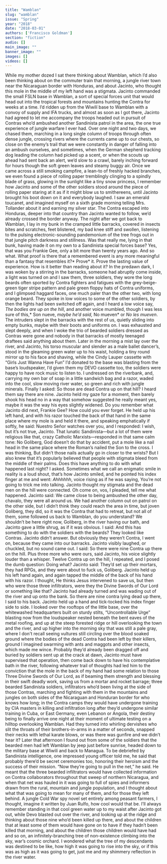 ```yaml
---
title: "Wamblan"
slug: "wamblan"
issue: "Spring"
year: "2018"
date: "2018-03-01"
authors: ['Francisco Goldman']
section: "fiction"
audio: []
main_image: ""
banner_image: ""
images: []
videos: []
---
```

While my mother dozed I sat there thinking about Wamblan, which I’d also been thinking about on the commuter train that morning, a jungle river town near the Nicaraguan border with Honduras, and about Jacinto, who thought this mole in the middle of my left hand was a stigmata. Jacinto commanded the small FSLN base in Wamblan, a sort of special forces unit that would head out into the tropical forests and mountains hunting the Contra for weeks at a time. I’d ridden up from the Wiwilí base to Wamblan with a convoy of supply and IFA trucks, and almost as soon as I got there, Jacinto had agreed to let me accompany the troops headed out in pursuit of Contras who’d ambushed another Sandinista patrol in the area, the one true experience of jungle warfare I ever had. Over one night and two days, we chased them, marching in a long single column of troops through often dense jungle, crossing rivers where the currents came up to our chests, so close on the enemy’s trail that we were constantly in danger of falling into an ambush ourselves, and sometimes, when the German shepherd tracking dog leading the column had picked up a scent, or when the scouts up ahead had sent back an alert, we’d slow to a crawl, barely inching forward for hours though the soft green leaves and steamy buggy air. Once we came across a still smoking campfire, a lean-to of freshly hacked branches, we even found a piece of rolling paper tremblingly clinging to a spindly blade of grass, glowing in the sunlight like a tiny snow princess, I remember how Jacinto and some of the other soldiers stood around the piece of rolling paper staring at it as if it might blow us to smithereens, until Jacinto brought his boot down on it and everybody laughed. I saw an emerald toucanet, and imagined myself on a sixth grade morning telling Mrs. Tollander about it and earning my silver star. The Contra escaped into Honduras, deeper into that country than Jacinto wanted to follow, we’d already crossed the border anyway. The night after we got back to Wamblan, I lay in my bunk in the cramped little barracks, covered in insects bites and scratches, feet blistered, my bad knee stiff and swollen, listening to the pulsing electronic-sounding pandemonium of the tree frogs out in that jungle pitch darkness and stillness. Was that really me, lying in that bunk, having made it on my own to a Sandinista special forces base? Yes, that was you Frankie Gee, only a bit more than twenty years ago. And so what. What proof is there that a remembered event is any more meaningful than a fantasy that resembles it?* Prove* it. Prove the lasting value of experience. How is it better than reading about it? In the predawn dark, I was woken by a stirring in the barracks, someone had abruptly come inside, a light was turned on and I saw them, three soldiers, they wore the long beards often sported by Contra fighters and fatigues with the grey-beige-green tiger stripe pattern and pale green floppy hats of Contra uniforms, and I glimpsed haggard faces, one much paler than the other two, with long orange beard. They spoke in low voices to some of the other soldiers, by then the lights had been switched off again, and I heard a low voice say, *The bodies are up on the hill*, and another voice mumbled, though I was less sure of this,* Son nueve, *maybe he’d said,* No mueven* or *No les mueven*. The intruders slept in the barracks with the rest of us, quietly sliding into empty bunks, maybe with their boots and uniforms on. I was exhausted and slept deeply, and when I woke the trio of bearded soldiers dressed as Contras were gone and nobody in that barracks of mostly teenaged draftees said anything about them. Later in the morning a mist lay over the river, and Jacinto, his torso muscular and slender as a male ballet dancer’s, stood in the gleaming green water up to his waist, holding a tiny round mirror up to his face and shaving, while the Cindy Lauper cassette with “Girls Just Wanna Have Fun” I’d donated to the base was blasting from the base’s loudspeaker, I’d given them my DEVO cassette too, the soldiers were happy to have rock music to listen to. I undressed on the riverbank, and, carrying my own bar of soap in a little sandwich bag and a razor, waded into the cool, slow moving river water, so green and rich with jungle minerals. Finally I asked: So those are dead Contra up on that hill? I heard them say there are nine. Jacinto held my gaze for a moment, then barely shook his head no in a way that somehow suggested he really meant yes, maybe it was the way his eyes slightly widened. Do you remember what Jacinto did next, Frankie Gee? How could you ever forget. He held up his left hand, and with his razor touched the back of that hand in the same place where my mole is and held it there, and speaking emphatically if softly, he said: Nuestro Señor watches over you, and I responded: I wish, but it’s not true, Jacinto. That lunatic Sandinista—but a lot of them were religious like that, crazy Catholic Marxists—responded in that same calm tone: No Goliberg, God doesn’t do that by accident, put a mole like a nail head in the same place where the Roman’s nailed the Son to the cross. I was thinking, But didn’t those nails actually go in closer to the wrists? But I also knew that it’s popularly believed that people with stigmata bleed from the middle of their palms. Does this have anything to do with what happened last night? I asked. Sometimes what we call an enigmatic smile in reality is a loud shout, that’s how Jacinto smiled, and he pointed his index finger at me and went: *Ahhhhhh*, voice rising as if he was saying, You’re not going to trick me into talking. Jacinto thought my stigmata and the dead men on the hill were connected. Oh come on, vos, I pleaded, tell me what happened. Jacinto said: We came close to being ambushed the other day, chavalo, they were all around us. We had another column out on patrol on the other side, but I didn’t think they could reach the area in time, but joven Goliberg, they did, so it was the Contra that had to retreat, but not all of them, some followed us back to Wamblan, do you understand? We shouldn’t be here right now, Goliberg, in the river having our bath, and Jacinto gave a little shrug, as if it was obvious. I said: And this has something to do with the soldiers with the beards? They looked like Contras. Jacinto didn’t answer. But obviously they weren’t Contra, I went on, because they came into our barracks. Jacinto visibly laughed, or chuckled, but no sound came out. I said: So there were nine Contra up there on the hill. Plus three more who were ours, said Jacinto, his voice slightly louder than a whisper. Twelve Contra up on the hill, I repeated, and I posed the dumb question: Doing what? Jacinto said: They’d set up their mortars, they had RPGs, and they were about to fuck us, Goliberg. Jacinto held up his left hand again, and again tapped the middle of the back of his hand with his razor. I thought, He thinks Jesus intervened to save us, but then who were those three infiltrators, were they the Divine Swords of Our Lord or something like that? Jacinto had already turned and was wading out of the river and up onto the bank. So there are nine contra lying dead up there, I said to his back. Jacinto held up a hand and tick-tocked his index finger side to side. I looked over the rooftops of the little base, over the whitewashed headquarters built on sturdy stilts, “Uncontrollable Urge” blasting now from the loudspeaker nested beneath the bent eaves of the metal roofing, and up at the steep forested ridge or hill overlooking the town and the river, and up higher into the morning sky that was still a pale gray, where I don't recall seeing vultures still circling over the blood soaked ground where the bodies of the dead Contra had been left by their killers, ground I imagined swarming with ants and maggots and other insects, which made me wince. Probably they’d already been dragged off and buried by soldiers sent up at the crack at dawn, Jacinto must have supervised that operation, then come back down to have his contemplative bath in the river, following whatever trail of thoughts had led him to the conviction that the mole in the back of my hand had some relation to those Three Divine Swords of Our Lord, as if beaming them strength and blessing in their swift deadly work, saving us from a mortar and rocket barrage; three bearded Sandinista soldiers, infiltrators who’d been living at the side of those Contras, marching and fighting with them in the mountains and jungles on both sides of the Nicaraguan and Honduran border for who knows how long; in the Contra camps they would have undergone training by CIA masters in killing and infiltration long after they’d undergone similar training in Cuba, or East Germany, even Lebanon or Angola, their destiny being to finally arrive one night at their moment of ultimate testing on a hilltop overlooking Wamblan. Had they turned into whirling dervishes who slit the throats of their brothers-in-arms in a matter of seconds, snapped their necks with lethal karate blows, or was there was gunfire and we didn’t hear it? Later that afternoon I found out from some of the soldiers that the bearded men had left Wamblan by jeep just before sunrise, headed down to the military base at Wiwilí and back to Managua. To be debriefed by Sandinista intelligence, one impressed young officer told me, he said that probably there’d be secret ceremonies too, honoring their heroism and the success of their mission. “Now they’re going to pull in the net,” he said. He meant that the three bearded infiltrators would have collected information on Contra collaborators throughout that sweep of northern Nicaragua, and when that net was hauled in it was going to full of spies and informers drawn from the rural, mountain and jungle population, and I thought about what that was going to mean for many of them, and for those they left behind. A jungle Cold War spy novel set entirely among peasant farmers, I thought, imagine it written by Juan Rulfo, how cool would that be. I’ll always remember standing in that cool green water up to my waist after Jacinto got out, while Devo blasted out over the river, and looking up at the ridge and thinking about those nine who’d been killed up there, and about the children that at least some of them would have gone on to have if they hadn’t been killed that morning, and about the children those children would have had and so on, an infinitely-branching tree of non-existence climbing into the sky, war’s cosmic orchard. I wondered what the tree of my descendants was destined to be like, how high it was going to rise into the sky, or if this was as high as it was going to get, just me and my shimmery reflection in the river water.

  

